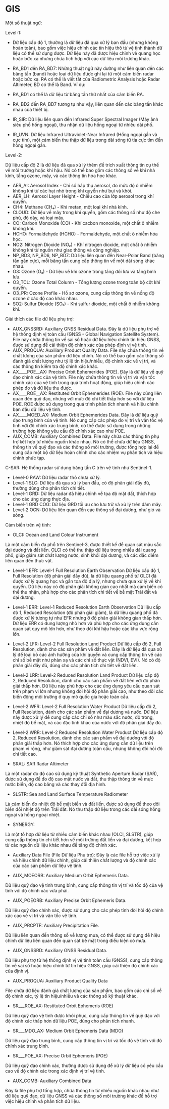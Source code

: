 # GIS

Một số thuật ngữ:

Level-1:
- Dữ liệu cấp độ 1, thường là dữ liệu đã qua xử lý ban đầu (nhưng không hoàn toàn), bao gồm việc hiệu chỉnh các tín hiệu thô từ vệ tinh thành dữ liệu có thể sử dụng được. Dữ liệu này đã được hiệu chỉnh về quang học hoặc bức xạ nhưng chưa tích hợp với các dữ liệu môi trường khác.

- RA_BD1 đến RA_BD7: Những thuật ngữ này dường như liên quan đến các băng tần (band) hoặc loại dữ liệu được ghi lại từ một cảm biến radar hoặc bức xạ. RA có thể là viết tắt của Radiometric Analysis hoặc Radar Altimeter, BD có thể là Band. Ví dụ:

- RA_BD1 có thể là dữ liệu từ băng tần thứ nhất của cảm biến RA.
- RA_BD2 đến RA_BD7 tương tự như vậy, liên quan đến các băng tần khác nhau của thiết bị.
- IR_SIR: Dữ liệu liên quan đến Infrared Super Spectral Imager (Máy ảnh siêu phổ hồng ngoại), thu nhận dữ liệu hồng ngoại từ nhiều dải phổ.
- IR_UVN: Dữ liệu Infrared Ultraviolet-Near Infrared (Hồng ngoại gần và cực tím), một cảm biến thu thập dữ liệu trong dải sóng từ tia cực tím đến hồng ngoại gần.

Level-2:

   Dữ liệu cấp độ 2 là dữ liệu đã qua xử lý thêm để trích xuất thông tin cụ thể về môi trường hoặc khí hậu. Nó có thể bao gồm các thông số về khí nhà kính, tầng ozone, mây, và các thông tin hóa học khác.

- AER_AI: Aerosol Index - Chỉ số hấp thụ aerosol, đo mức độ ô nhiễm không khí từ các hạt nhỏ trong khí quyển như bụi và khói.
- AER_LH: Aerosol Layer Height - Chiều cao của lớp aerosol trong khí quyển.
- CH4: Methane (CH₄) - Khí metan, một loại khí nhà kính.
- CLOUD: Dữ liệu về mây trong khí quyển, gồm các thông số như độ che phủ, độ dày, và loại mây.
- CO: Carbon Monoxide (CO) - Khí cacbon monoxide, một chất ô nhiễm không khí.
- HCHO: Formaldehyde (HCHO) - Formaldehyde, một chất ô nhiễm hóa học.
- NO2: Nitrogen Dioxide (NO₂) - Khí nitrogen dioxide, một chất ô nhiễm không khí từ nguồn như giao thông và công nghiệp.
- NP_BD3, NP_BD6, NP_BD7: Dữ liệu liên quan đến Near-Polar Band (băng tần gần cực), mỗi băng tần cung cấp thông tin về một dải sóng khác nhau.
- O3: Ozone (O₃) - Dữ liệu về khí ozone trong tầng đối lưu và tầng bình lưu.
- O3_TCL: Ozone Total Column - Tổng lượng ozone trong toàn bộ cột khí quyển.
- O3_PR: Ozone Profile - Hồ sơ ozone, cung cấp thông tin về nồng độ ozone ở các độ cao khác nhau.
- SO2: Sulfur Dioxide (SO₂) - Khí sulfur dioxide, một chất ô nhiễm không khí.

Giải thích các file dữ liệu phụ trợ: 
- AUX_GNSSRD: Auxiliary GNSS Residual Data. Đây là dữ liệu phụ trợ về hệ thống định vị toàn cầu (GNSS - Global Navigation Satellite System). File này chứa thông tin về sai số hoặc dữ liệu hiệu chỉnh tín hiệu GNSS, được sử dụng để cải thiện độ chính xác của phép định vị vệ tinh.
- AUX_PROQUA: Auxiliary Product Quality Data. File này chứa thông tin về chất lượng của sản phẩm dữ liệu chính. Nó có thể bao gồm các thông số đánh giá chất lượng như tỷ lệ tín hiệu/nhiễu, độ chính xác về vị trí, và các thông tin kiểm tra độ chính xác khác.
- AX____POE__AX: Precise Orbit Ephemerides (POE). Đây là dữ liệu về quỹ đạo chính xác của vệ tinh. File này chứa thông tin về vị trí và vận tốc chính xác của vệ tinh trong quá trình hoạt động, giúp hiệu chỉnh các phép đo và dữ liệu thu được.
- AX____ROE__AX: Restituted Orbit Ephemerides (ROE). File này cũng liên quan đến quỹ đạo, nhưng với mức độ chi tiết thấp hơn so với dữ liệu POE. ROE được sử dụng trong quá trình phân tích nhanh và hiệu chỉnh ban đầu dữ liệu vệ tinh.
- AX____MOED_AX: Medium Orbit Ephemerides Data. Đây là dữ liệu quỹ đạo trung bình của vệ tinh. Nó cung cấp các phép đo vị trí và vận tốc vệ tinh với độ chính xác trung bình, có thể được sử dụng trong những trường hợp không yêu cầu độ chính xác cao như POE.
- AUX_COMB: Auxiliary Combined Data. File này chứa các thông tin phụ trợ kết hợp từ nhiều nguồn khác nhau. Nó có thể chứa dữ liệu GNSS, thông tin về quỹ đạo và các thông số môi trường, được tổng hợp lại để cung cấp một bộ dữ liệu hoàn chỉnh cho các nhiệm vụ phân tích và hiệu chỉnh phức tạp.

C-SAR: Hệ thống radar sử dụng băng tần C trên vệ tinh như Sentinel-1.
- Level-0 RAW: Dữ liệu radar thô chưa xử lý.
- Level-1 SLC: Dữ liệu đã qua xử lý ban đầu, có độ phân giải đầy đủ, thường dùng cho phân tích chi tiết.
- Level-1 GRD: Dữ liệu radar đã hiệu chỉnh về tọa độ mặt đất, thích hợp cho các ứng dụng thực địa.
- Level-1 GRD COG: Dữ liệu GRD tối ưu cho lưu trữ và xử lý trên đám mây.
- Level-2 OCN: Dữ liệu liên quan đến các thông số đại dương, như gió và sóng.

Cảm biến trên vệ tinh:
- OLCI: Ocean and Land Colour Instrument

Là một cảm biến đa phổ trên Sentinel-3, được thiết kế để quan sát màu sắc đại dương và đất liền. OLCI có thể thu thập dữ liệu trong nhiều dải quang phổ, giúp giám sát chất lượng nước, sinh khối đại dương, và các đặc điểm liên quan đến thực vật.

- Level-1 EFR: Level-1 Full Resolution Earth Observation
Dữ liệu cấp độ 1, Full Resolution (độ phân giải đầy đủ), là dữ liệu quang phổ từ OLCI đã được xử lý quang học và gắn tọa độ địa lý, nhưng chưa qua xử lý về khí quyển. Dữ liệu này có độ phân giải không gian cao nhất mà cảm biến có thể thu nhận, phù hợp cho các phân tích chi tiết về bề mặt Trái đất và đại dương.
- Level-1 ERR: Level-1 Reduced Resolution Earth Observation
Dữ liệu cấp độ 1, Reduced Resolution (độ phân giải giảm), là dữ liệu quang phổ đã được xử lý tương tự như EFR nhưng ở độ phân giải không gian thấp hơn. Dữ liệu ERR có dung lượng nhỏ hơn và phù hợp cho các ứng dụng cần quan sát quy mô lớn hơn, như theo dõi khí hậu hoặc các khu vực rộng lớn.
- Level-2 LFR: Level-2 Full Resolution Land Product
Dữ liệu cấp độ 2, Full Resolution, dành cho các sản phẩm về đất liền. Đây là dữ liệu đã qua xử lý để loại bỏ các ảnh hưởng của khí quyển và cung cấp thông tin về các chỉ số bề mặt như phản xạ và các chỉ số thực vật (NDVI, EVI). Nó có độ phân giải đầy đủ, dùng cho các phân tích chi tiết về đất liền.
- Level-2 LRR: Level-2 Reduced Resolution Land Product
Dữ liệu cấp độ 2, Reduced Resolution, dành cho các sản phẩm về đất liền với độ phân giải thấp hơn. Dữ liệu này phù hợp cho các ứng dụng yêu cầu quan sát trên phạm vi lớn nhưng không đòi hỏi độ phân giải cao, như theo dõi các biến động môi trường ở quy mô quốc gia hoặc toàn cầu.
- Level-2 WFR: Level-2 Full Resolution Water Product
Dữ liệu cấp độ 2, Full Resolution, dành cho các sản phẩm về đại dương và nước. Dữ liệu này được xử lý để cung cấp các chỉ số như màu sắc nước, độ trong, nhiệt độ bề mặt, và các đặc tính khác của nước với độ phân giải đầy đủ.
- Level-2 WRR: Level-2 Reduced Resolution Water Product
Dữ liệu cấp độ 2, Reduced Resolution, dành cho các sản phẩm về đại dương với độ phân giải thấp hơn. Nó thích hợp cho các ứng dụng cần dữ liệu trên phạm vi rộng, như giám sát đại dương toàn cầu, nhưng không đòi hỏi độ chi tiết cao.

- SRAL: SAR Radar Altimeter

Là một radar đo độ cao sử dụng kỹ thuật Synthetic Aperture Radar (SAR), được sử dụng để đo độ cao mặt nước và đất, thu thập thông tin về mực nước biển, độ cao băng và các thay đổi địa hình.
- SLSTR: Sea and Land Surface Temperature Radiometer

Là cảm biến đo nhiệt độ bề mặt biển và đất liền, được sử dụng để theo dõi biến đổi nhiệt độ trên Trái đất. Nó thu thập dữ liệu trong các dải sóng hồng ngoại và hồng ngoại nhiệt.
- SYNERGY:

Là một tổ hợp dữ liệu từ nhiều cảm biến khác nhau (OLCI, SLSTR), giúp cung cấp thông tin chi tiết hơn về môi trường đất liền và đại dương, kết hợp từ các nguồn dữ liệu khác nhau để tăng độ chính xác.
- Auxiliary Data File (File Dữ liệu Phụ trợ):
Đây là các file hỗ trợ việc xử lý và hiệu chỉnh dữ liệu chính, giúp cải thiện chất lượng và độ chính xác của các sản phẩm dữ liệu vệ tinh.

- AUX_MOEORB: Auxiliary Medium Orbit Ephemeris Data.

Dữ liệu quỹ đạo vệ tinh trung bình, cung cấp thông tin vị trí và tốc độ của vệ tinh với độ chính xác vừa phải.
- AUX_POEORB: Auxiliary Precise Orbit Ephemeris Data.

Dữ liệu quỹ đạo chính xác, được sử dụng cho các phép tính đòi hỏi độ chính xác cao về vị trí và vận tốc vệ tinh.
- AUX_PRCPTF: Auxiliary Precipitation File.

Dữ liệu liên quan đến thông số về lượng mưa, có thể được sử dụng để hiệu chỉnh dữ liệu liên quan đến quan sát bề mặt trong điều kiện có mưa.
- AUX_GNSSRD: Auxiliary GNSS Residual Data.

Dữ liệu phụ trợ từ hệ thống định vị vệ tinh toàn cầu (GNSS), cung cấp thông tin về sai số hoặc hiệu chỉnh từ tín hiệu GNSS, giúp cải thiện độ chính xác của định vị.
- AUX_PROQUA: Auxiliary Product Quality Data 

File chứa dữ liệu đánh giá chất lượng của sản phẩm, bao gồm các chỉ số về độ chính xác, tỷ lệ tín hiệu/nhiễu và các thông số kỹ thuật khác.
- SR___ROE_AX: Restituted Orbit Ephemeris (ROE) 

Dữ liệu quỹ đạo vệ tinh được khôi phục, cung cấp thông tin về quỹ đạo với độ chính xác thấp hơn dữ liệu POE, dùng cho phân tích nhanh.
- SR___MDO_AX: Medium Orbit Ephemeris Data (MDO) 

Dữ liệu quỹ đạo trung bình, cung cấp thông tin vị trí và tốc độ vệ tinh với độ chính xác trung bình.
- SR___POE_AX: Precise Orbit Ephemeris (POE) 

Dữ liệu quỹ đạo chính xác, thường được sử dụng để xử lý dữ liệu có yêu cầu cao về độ chính xác trong xác định vị trí vệ tinh.
- AUX_COMB: Auxiliary Combined Data

Đây là file phụ trợ tổng hợp, chứa thông tin từ nhiều nguồn khác nhau như dữ liệu quỹ đạo, dữ liệu GNSS và các thông số môi trường khác để hỗ trợ việc hiệu chỉnh và phân tích dữ liệu.
